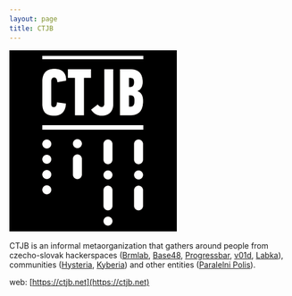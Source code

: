 ```yaml
---
layout: page
title: CTJB
---
```


![ctjb](/assets/ctjb_logo.png)

CTJB is an informal metaorganization that gathers around people from czecho-slovak hackerspaces ([Brmlab](https://brmlab.cz), [Base48](http://base48.cz), [Progressbar](https://www.progressbar.sk/), [v01d](http://www.v01d.sk/), [Labka](https://labka.cz/)), communities ([Hysteria](http://hysteria.sk), [Kyberia](https://kyberia.sk)) and other entities ([Paralelni Polis](https://www.paralelnipolis.cz/)).

web: [https://ctjb.net](https://ctjb.net)
